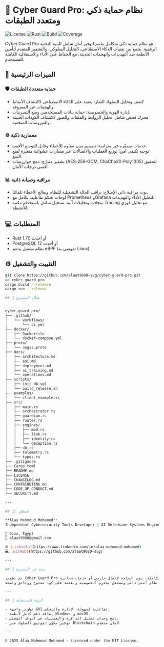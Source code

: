 # 🧩 Cyber Guard Pro: نظام حماية ذكي ومتعدد الطبقات

![License](https://img.shields.io/badge/license-MIT-blue.svg)
![Rust](https://img.shields.io/badge/rust-1.70%2B-orange.svg)
![Build](https://img.shields.io/github/actions/workflow/status/alaat9080-svg/cyber-guard-pro/rust.yml?branch=main)
![Coverage](https://img.shields.io/codecov/c/github/alaat9080-svg/cyber-guard-pro?token=XXXXX)

Cyber Guard Pro هو نظام حماية ذكي متكامل صُمم لتوفير أمان شامل للبنية التحتية الرقمية.
يجمع بين تقنيات الذكاء الاصطناعي، التحليل السلوكي، والتشفير المتقدم لتأمين الأنظمة ضد التهديدات والهجمات الحديثة، مع الحفاظ على الأداء والاستقلالية الكاملة للمستخدم.

## 🧠 الميزات الرئيسية

### 🛡️ حماية متعددة الطبقات
- كشف وتحليل السلوك الضار: يعتمد على الذكاء الاصطناعي لاكتشاف الأنماط والهجمات غير المعروفة.
- إدارة الهوية والخصوصية: حماية بيانات المستخدمين ومنع التسريبات.
- محرك فحص شامل: تحليل الروابط والملفات والصور لاكتشاف الكودات الخبيثة والفيروسات المتخفية.

### ⚙️ معمارية ذكية
- خدمات مصغّرة غير متزامنة: تصميم مرن مقاوم للأخطاء وقابل للتوسع الأفقي.
- توجيه تكيفي آمن: توزيع العمليات والاتصالات عبر مسارات عشوائية متغيرة لمنع التتبع.
- تشفير متدرّج: دمج خوارزميات (AES-256-GCM, ChaCha20-Poly1305) لتحقيق أقصى درجات الأمان.

### 📊 مراقبة وصيانة ذاتية
- بوت مراقبة ذاتي الإصلاح: يراقب الحالة التشغيلية للنظام ويعالج الأخطاء تلقائيًا.
- لوحات تحكم تفاعلية: تكامل مع Prometheus وGrafana لتحليل الأداء والتهديدات.
- سجلات وتحليلات آنية: تسجيل شامل باستخدام مكتبة Tracing مع تحليل فوري للأنشطة.





## 💻 المتطلبات
- Rust 1.70 أو أحدث
- PostgreSQL 12 أو أحدث
- نظام تشغيل يدعم eBPF (موصى به: Linux)

## ⚙️ التثبيت والتشغيل

```bash
git clone https://github.com/alaat9080-svg/cyber-guard-pro.git
cd cyber-guard-pro
cargo build --release
cargo run --release

## 📁 هيكل المشروع


cyber-guard-pro/
├── .github/
│   └── workflows/
│       └── ci.yml
├── docker/
│   ├── Dockerfile
│   └── docker-compose.yml
├── proto/
│   └── aegis.proto
├── docs/
│   ├── architecture.md
│   ├── api.md
│   ├── deployment.md
│   ├── ai_training.md
│   └── operations.md
├── scripts/
│   ├── init_db.sql
│   └── build_release.sh
├── examples/
│   └── client_example.rs
├── src/
│   ├── main.rs
│   ├── orchestrator.rs
│   ├── guardian.rs
│   ├── router.rs
│   ├── engines/
│   │   ├── mod.rs
│   │   ├── link.rs
│   │   ├── identity.rs
│   │   └── deception.rs
│   ├── db.rs
│   ├── telemetry.rs
│   └── types.rs
├── .gitignore
├── Cargo.toml
├── README.md
├── LICENSE
├── CHANGELOG.md
├── CONTRIBUTING.md
├── CODE_OF_CONDUCT.md
└── SECURITY.md

---

## 👨‍💻 المطوّر

**Alaa Mahmoud Mohamed**  
Independent Cybersecurity Tools Developer | AI Defensive Systems Engineer  

📍 Giza, Egypt  
📧 alaat9080@gmail.com  

🌐 [LinkedIn](https://www.linkedin.com/in/alaa-mahmoud-mohamed)  
💻 [GitHub](https://github.com/alaat9080-svg)  

---

## 🧾 نبذة عن المشروع

تم تطوير Cyber Guard Pro كمنظومة دفاعية ذكية محلية تعتمد على الذكاء الاصطناعي والخصوصية الكاملة، دون الحاجة لاتصال خارجي أو خدمات سحابية.  
الهدف من المشروع هو تمكين المستخدم من بناء نظام أمني ذاتي ومستقل يحترم الخصوصية ويعتمد على كود مفتوح ووثائق واضحة.  

---

## 🚀 الرؤية المستقبلية

- تطوير واجهة GUI تفاعلية لسهولة الإدارة والتحكم.  
- إضافة دعم كامل لأنظمة Windows و macOS.  
- دمج وحدات تحليل الذاكرة والعمليات في الوقت الفعلي.  
- توفير مكوّن لتوثيق السلوك عبر Blockchain لأمان متقدم.  

---

© 2025 Alaa Mahmoud Mohamed – Licensed under the MIT License.
